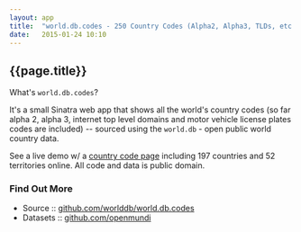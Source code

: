 ```yaml
---
layout: app
title:  "world.db.codes - 250 Country Codes (Alpha2, Alpha3, TLDs, etc.) - Sinatra Web App"
date:   2015-01-24 10:10
---
```


## {{page.title}}

<!-- todo: add screen shoot -->

What's `world.db.codes`?

It's a small Sinatra web app that shows all the world's country codes
(so far alpha 2, alpha 3, internet top level domains
and motor vehicle license plates codes are included) --
sourced using the `world.db` - open public world country data.

See a live demo w/
a [country code page](http://countrycodes.herokuapp.com)
including 197 countries and 52 territories online.
All code and data is public domain.


### Find Out More

- Source   :: [github.com/worlddb/world.db.codes](https://github.com/worlddb/world.db.codes)
- Datasets :: [github.com/openmundi](https://github.com/openmundi)
